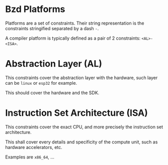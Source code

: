 # Bzd Platforms

Platforms are a set of constraints. Their string representation is the constraints stringified separated by a dash `-`.

A compiler platform is typically defined as a pair of 2 constraints: `<AL>-<ISA>`.

# Abstraction Layer (AL)

This constraints cover the abstraction layer with the hardware, such layer can be `linux` or `esp32` for example.

This should cover the hardware and the SDK.

# Instruction Set Architecture (ISA)

This constraints cover the exact CPU, and more precisely the instruction set architecture.

This shall cover every details and specificity of the compute unit, such as hardware accelerators, etc.

Examples are `x86_64`, ...
